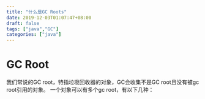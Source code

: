 ```yaml
---
title: "什么是GC Roots"
date: 2019-12-03T01:07:47+08:00
draft: false
tags: ["java","GC"]
categories: ["java"]
---
```


# GC Root
我们常说的GC root，特指垃圾回收器的对象，GC会收集不是GC root且没有被gc root引用的对象。
一个对象可以有多个gc root，有以下几种：